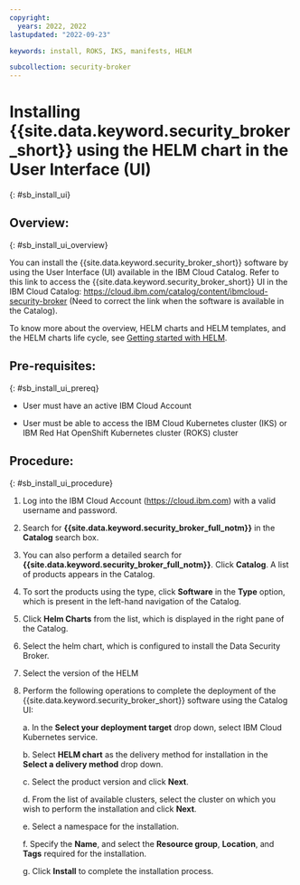```yaml
---
copyright:
  years: 2022, 2022
lastupdated: "2022-09-23"

keywords: install, ROKS, IKS, manifests, HELM

subcollection: security-broker
---
```


# Installing {{site.data.keyword.security_broker_short}} using the HELM chart in the User Interface (UI)
{: #sb_install_ui}

## Overview:
{: #sb_install_ui_overview}

You can install the {{site.data.keyword.security_broker_short}} software by using the User
Interface (UI) available in the IBM Cloud Catalog. Refer to this link to
access the {{site.data.keyword.security_broker_short}} UI in the IBM Cloud Catalog:
<https://cloud.ibm.com/catalog/content/ibmcloud-security-broker> (Need
to correct the link when the software is available in the Catalog).

To know more about the overview, HELM charts and HELM templates, and the
HELM charts life cycle, see [Getting started with
HELM](https://helm.sh/docs/).

## Pre-requisites:
{: #sb_install_ui_prereq}

-   User must have an active IBM Cloud Account

-   User must be able to access the IBM Cloud Kubernetes cluster (IKS)
    or IBM Red Hat OpenShift Kubernetes cluster (ROKS) cluster

## Procedure:
{: #sb_install_ui_procedure}

1.  Log into the IBM Cloud Account (https://cloud.ibm.com) with a valid username and password.

2.  Search for **{{site.data.keyword.security_broker_full_notm}}** in the **Catalog**
    search box.

3.  You can also perform a detailed search for **{{site.data.keyword.security_broker_full_notm}}**. Click **Catalog**. A list of products       appears in the Catalog.

4.  To sort the products using the type, click **Software** in the
    **Type** option, which is present in the left-hand navigation of the
    Catalog.

5.  Click **Helm Charts** from the list, which is displayed in the right
    pane of the Catalog.

6.  Select the helm chart, which is configured to install the Data
    Security Broker.

7.  Select the version of the HELM

8.  Perform the following operations to complete the deployment of the
    {{site.data.keyword.security_broker_short}} software using the Catalog UI:

    a.  In the **Select your deployment target** drop down, select IBM
        Cloud Kubernetes service.

    b.  Select **HELM chart** as the delivery method for installation in
        the **Select a delivery method** drop down.

    c.  Select the product version and click **Next**.

    d.  From the list of available clusters, select the cluster on which
        you wish to perform the installation and click **Next**.

    e.  Select a namespace for the installation.

    f.  Specify the **Name**, and select the **Resource group**,
        **Location**, and **Tags** required for the installation.

    g.  Click **Install** to complete the installation process.


